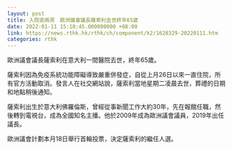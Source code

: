 ```yaml
---
layout: post
title: 入院逾兩周　歐洲議會議長薩索利去世終年65歲
date: 2022-01-11 15:10:45.000000000 +08:00
link: https://news.rthk.hk/rthk/ch/component/k2/1628329-20220111.htm
categories: rthk
---
```


歐洲議會議長薩索利在意大利一間醫院去世，終年65歲。

薩索利因為免疫系統功能障礙導致嚴重併發症，自從上月26日以來一直住院，所有官方活動取消。發言人在社交網站說，薩索利當地星期二凌晨去世，葬禮的日期和地點稍後通知。

薩索利出生於意大利佛羅倫斯，曾經從事新聞工作大約30年，先在報館任職，然後轉到電視台，成為全國知名主播。他於2009年成為歐洲議會議員，2019年出任議長。

歐洲議會計劃本月18日舉行首輪投票，決定薩索利的繼任人選。
